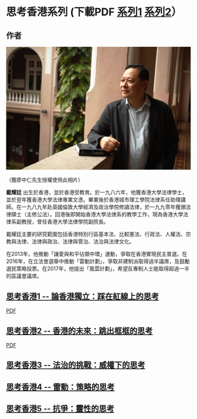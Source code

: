# 思考香港系列 (下載PDF [系列1](https://github.com/bennytai/HongKongReflections/releases/download/v1.0/HongKongReflections-01-v1.0.pdf) [系列2](https://github.com/bennytai/HongKongReflections/releases/download/v2.0/HongKongReflections-02-v1.0.pdf)）

## **作者**

 ![alt-text](./images/profile_pic.jpg "戴耀廷")
 
（獲廖中仁先生授權使用此相片）

**戴耀廷** 出生於香港，並於香港受教育。於一九八六年，他獲香港大學法律學士，並於翌年獲香港大學法律專業文憑。畢業後於香港城市理工學院法律系任助理講師。在一九八九年赴英國倫敦大學經濟及政治學院修讀法律，於一九九零年獲頒法律碩士（主修公法）。回港後即開始香港大學法律系的教學工作，現為香港大學法律系副教授，曾任香港大學法律學院副院長。

戴耀廷主要的研究範圍包括香港特別行區基本法、比較憲法、行政法、人權法、宗教與法律、法律與政治、法律與管治、法治與法律文化。

在2013年，他推動「讓愛與和平佔領中環」運動，爭取在香港實現民主普選。在2016年，在立法會選舉中推動「雷動計劃」，爭取非建制派取得過半議席，及鼓勵選民策略投票。在2017年，他提出「風雲計劃」，希望反專制人士能取得超過一半的區議會議席。

## [思考香港1 -- 論香港獨立：踩在紅線上的思考](./思考香港1.md)
[PDF](https://github.com/bennytai/HongKongReflections/releases/download/v1.0/HongKongReflections-01-v1.0.pdf)

## [思考香港2 -- 香港的未來：跳出框框的思考](./思考香港2.md)
[PDF](https://github.com/bennytai/HongKongReflections/releases/download/v2.0/HongKongReflections-02-v1.0.pdf)

## [思考香港3 -- 法治的挑戰：威權下的思考](./思考香港3.md)

## [思考香港4 -- 雷動：策略的思考](./思考香港4.md)

## [思考香港5 -- 抗爭：靈性的思考](./思考香港5.md)
